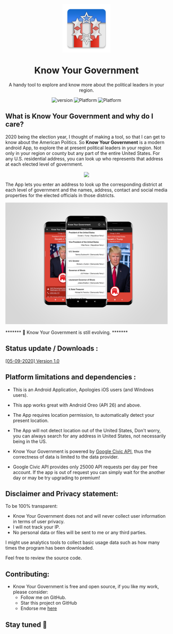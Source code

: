 <p align="center">
  <img width="150" align="center" src="app/src/main/res/mipmap-xxxhdpi/ic_launcher.png">
</p>
<h1 align="center">
   Know Your Government
</h1>
<p align="center">
  A handy tool to explore and know more about the political leaders in your region.
</p>
<p align="center">
   <a style="text-decoration:none" href="release/">
    <img src="https://img.shields.io/badge/Latest%20Version-v1.0-blue" alt="version" />
  </a>
  <a style="text-decoration:none">
    <img src="https://img.shields.io/badge/Platform-Android-brightgreen" alt="Platform" />
  </a>
   <a style="text-decoration:none" href="https://github.com/chiragkhandhar/Know-Your-Government/raw/master/app/release/Know%20Your%20Government.apk">
    <img src="https://img.shields.io/badge/Download-App-red" alt="Platform" />
  </a>
</p>

## What is Know Your Government and why do I care?

2020 being the election year, I thought of making a tool, so that I can get to know about the American Politics. 
So **Know Your Government** is a modern android App, to explore the at present political leaders in your region. 
Not only in your region or county but any part of the entire United States. 
For any U.S. residential address, you can look up who represents that address at each elected level of government.

<p align="center">
  <img align="center" src="https://developers.google.com/civic-information/images/locality-slider_856.png">
</p>

The App lets you enter an address to look up the corresponding district at each level of government and the names, address, contact
and social media properties for the elected officials in those districts.

![Overview](Assets/overview.png?raw=true "Dark")

******* 📣 Know Your Government is still evolving. *******

## Status update / Downloads :

[[05-09-2020] Version 1.0](app/release/)

## Platform limitations and dependencies :

* This is an Android Application, Apologies iOS users (and Windows users).
* This app works great with Android Oreo (API 26) and above.
* The App requires location permission, to automatically detect your present location.
* The App will not detect location out of the United States, Don't worry, you can always search for any address in United States, not necessarily being in the US.
* Know Your Government is powered by [Google Civic API](https://developers.google.com/civic-information), thus the correctness of data is limited to the data provider.

* Google Civic API provides only 25000 API requests per day per free account. If the app is out of request you can simply wait for the another day or may be try upgrading to premium!


## Disclaimer and Privacy statement:

To be 100% transparent:

* Know Your Government does not and will never collect user information in terms of user privacy.
* I will not track your IP. 
* No personal data or files will be sent to me or any third parties. 

I might use analytics tools to collect basic usage data such as how many times the program has been downloaded.

Feel free to review the source code.

## Contributing:

* Know Your Government is free and open source, if you like my work, please consider:
   * Follow me on GitHub.
   * Star this project on GitHub
   * Endorse me [here](https://www.linkedin.com/in/chirag-khandhar/)


## Stay tuned 📢

